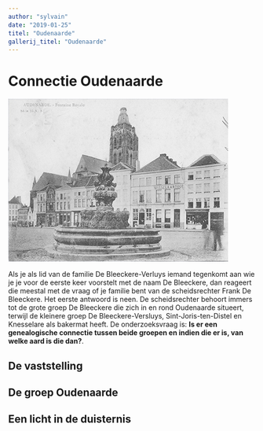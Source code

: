 ```yaml
---
author: "sylvain"
date: "2019-01-25"
titel: "Oudenaarde"
gallerij_titel: "Oudenaarde"
---
```

# Connectie Oudenaarde

![ouden](ouden.jpg)

Als je als lid van de familie De Bleeckere-Verluys  iemand tegenkomt aan wie je je voor de eerste keer voorstelt met de naam De Bleeckere, dan reageert die meestal met de vraag of je familie bent van de scheidsrechter Frank De Bleeckere. Het eerste antwoord is neen. De scheidsrechter behoort immers tot de grote groep De Bleeckere die zich in en rond Oudenaarde situeert, terwijl de kleinere groep De Bleeckere-Versluys, Sint-Joris-ten-Distel en Knesselare als bakermat heeft. De onderzoeksvraag is: **Is er een genealogische connectie tussen beide groepen en indien die er is, van welke aard is die dan?**.

## De vaststelling

## De groep Oudenaarde

## Een licht in de duisternis